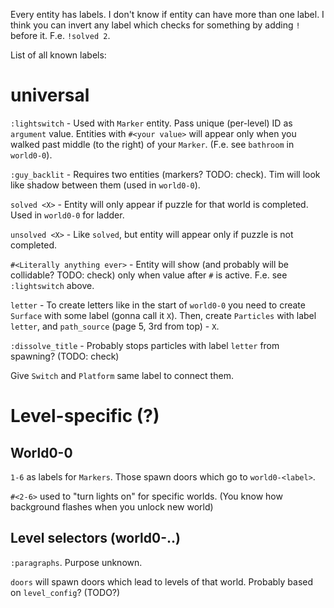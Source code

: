 Every entity has labels. I don't know if entity can have more than one label. I think you can invert any label which checks for something by adding `!` before it. F.e. `!solved 2`.

List of all known labels:

# universal

`:lightswitch` - Used with `Marker` entity. Pass unique (per-level) ID as `argument` value. Entities with `#<your value>` will appear only when you walked past middle (to the right) of your `Marker`. (F.e. see `bathroom` in `world0-0`).

`:guy_backlit` - Requires two entities (markers? TODO: check). Tim will look like shadow between them (used in `world0-0`).

`solved <X>` - Entity will only appear if puzzle for that world is completed. Used in `world0-0` for ladder.

`unsolved <X>` - Like `solved`, but entity will appear only if puzzle is not completed.

`#<Literally anything ever>` - Entity will show (and probably will be collidable? TODO: check) only when value after `#` is active. F.e. see `:lightswitch` above.

`letter` - To create letters like in the start of `world0-0` you need to create `Surface` with some label (gonna call it `X`). Then, create `Particles` with label `letter`, and `path_source` (page 5, 3rd from top) - `X`.

`:dissolve_title` - Probably stops particles with label `letter` from spawning? (TODO: check)

Give `Switch` and `Platform` same label to connect them.

# Level-specific (?)

## World0-0

`1-6` as labels for `Markers`. Those spawn doors which go to `world0-<label>`.

`#<2-6>` used to "turn lights on" for specific worlds. (You know how background flashes when you unlock new world)



## Level selectors (world0-..)

`:paragraphs`. Purpose unknown.

`doors` will spawn doors which lead to levels of that world. Probably based on `level_config`? (TODO?)